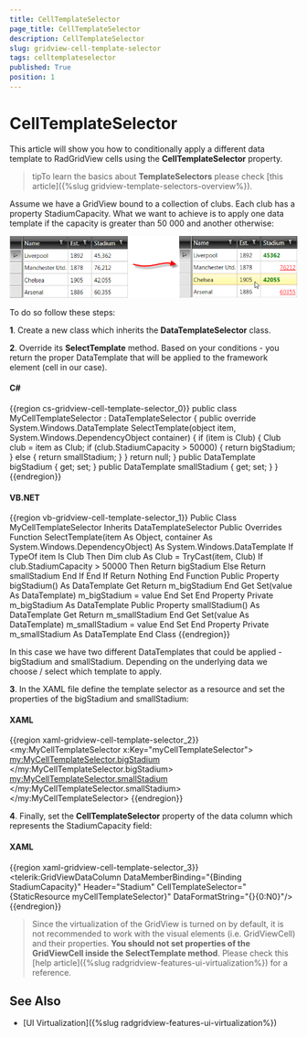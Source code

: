 ```yaml
---
title: CellTemplateSelector
page_title: CellTemplateSelector
description: CellTemplateSelector
slug: gridview-cell-template-selector
tags: celltemplateselector
published: True
position: 1
---
```


# CellTemplateSelector

This article will show you how to conditionally apply a different data template to RadGridView cells using the __CellTemplateSelector__ property.

>tipTo learn the basics about __TemplateSelectors__ please check [this article]({%slug gridview-template-selectors-overview%}).

Assume we have a GridView bound to a collection of clubs. Each club has a property StadiumCapacity. What we want to achieve is to apply one data template if the capacity is greater than 50 000 and another otherwise:

![](images/cell_template_selector_gridview.png)

To do so follow these steps:

**1**. Create a new class which inherits the __DataTemplateSelector__ class.

**2**. Override its __SelectTemplate__ method. Based on your conditions - you return the proper DataTemplate that will be applied to the framework element (cell in our case).

#### __C#__

{{region cs-gridview-cell-template-selector_0}}
	public class MyCellTemplateSelector : DataTemplateSelector
	{
	    public override System.Windows.DataTemplate SelectTemplate(object item, System.Windows.DependencyObject container)
	    {
	        if (item is Club)
	        {
	            Club club = item as Club;
	            if (club.StadiumCapacity > 50000)
	            {
	                return bigStadium;
	            }
	            else
	            {
	                return smallStadium;
	            }
	        }
	        return null;
	    }
	    public DataTemplate bigStadium { get; set; }
	    public DataTemplate smallStadium { get; set; }
	}
{{endregion}}

#### __VB.NET__

{{region vb-gridview-cell-template-selector_1}}
	Public Class MyCellTemplateSelector
	    Inherits DataTemplateSelector
	    Public Overrides Function SelectTemplate(item As Object, container As System.Windows.DependencyObject) As System.Windows.DataTemplate
	        If TypeOf item Is Club Then
	            Dim club As Club = TryCast(item, Club)
	            If club.StadiumCapacity > 50000 Then
	                Return bigStadium
	            Else
	                Return smallStadium
	            End If
	        End If
	        Return Nothing
	    End Function
	    Public Property bigStadium() As DataTemplate
	        Get
	            Return m_bigStadium
	        End Get
	        Set(value As DataTemplate)
	            m_bigStadium = value
	        End Set
	    End Property
	    Private m_bigStadium As DataTemplate
	    Public Property smallStadium() As DataTemplate
	        Get
	            Return m_smallStadium
	        End Get
	        Set(value As DataTemplate)
	            m_smallStadium = value
	        End Set
	    End Property
	    Private m_smallStadium As DataTemplate
	End Class
{{endregion}}

In this case we have two different DataTemplates that could be applied - bigStadium and smallStadium. Depending on the underlying data we choose / select which template to apply.

**3**. In the XAML file define the template selector as a resource and set the properties of the bigStadium and smallStadium:

#### __XAML__

{{region xaml-gridview-cell-template-selector_2}}
	<my:MyCellTemplateSelector x:Key="myCellTemplateSelector">
	    <my:MyCellTemplateSelector.bigStadium>
	        <DataTemplate>
	            <TextBlock Text="{Binding StadiumCapacity}" 
	            TextDecorations="underline" 
	            Foreground="Red"
	            TextAlignment="Right" />
	        </DataTemplate>
	    </my:MyCellTemplateSelector.bigStadium>
	    <my:MyCellTemplateSelector.smallStadium>
	        <DataTemplate>
	            <TextBlock Text="{Binding StadiumCapacity}" 
	            FontWeight="Bold" 
	            Foreground="Green"
	            TextAlignment="Left" />
	        </DataTemplate>
	    </my:MyCellTemplateSelector.smallStadium>
	</my:MyCellTemplateSelector>
{{endregion}}

**4**. Finally, set the __CellTemplateSelector__ property of the data column which represents the StadiumCapacity field:

#### __XAML__

{{region xaml-gridview-cell-template-selector_3}}
	<telerik:GridViewDataColumn DataMemberBinding="{Binding StadiumCapacity}" 
	Header="Stadium" 
	CellTemplateSelector="{StaticResource myCellTemplateSelector}"
	DataFormatString="{}{0:N0}"/>
{{endregion}}

>Since the virtualization of the GridView is turned on by default, it is not recommended to work with the visual elements (i.e. GridViewCell) and their properties. __You should not set properties of the GridViewCell inside the SelectTemplate method__. Please check this [help article]({%slug radgridview-features-ui-virtualization%}) for a reference.
		  
## See Also
 * [UI Virtualization]({%slug radgridview-features-ui-virtualization%})
